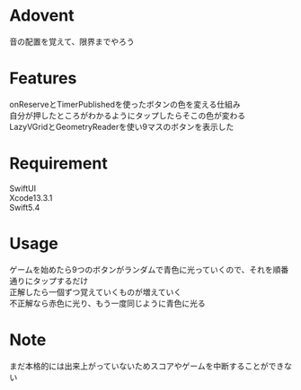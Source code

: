 
# Adovent

音の配置を覚えて、限界までやろう

# Features

onReserveとTimerPublishedを使ったボタンの色を変える仕組み    
自分が押したところがわかるようにタップしたらそこの色が変わる    
LazyVGridとGeometryReaderを使い9マスのボタンを表示した    

# Requirement

SwiftUI    
Xcode13.3.1    
Swift5.4    

# Usage

ゲームを始めたら9つのボタンがランダムで青色に光っていくので、それを順番通りにタップするだけ    
正解したら一個ずつ覚えていくものが増えていく    
不正解なら赤色に光り、もう一度同じように青色に光る    

# Note

まだ本格的には出来上がっていないためスコアやゲームを中断することができない

